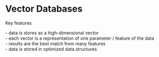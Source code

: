 # Vector Databases
Key features
<div v-click>
- data is stores as a high-dimensional vector
</div>
<div v-click="2">
- each vector is a representation of one parameter / feature of the data
</div>
<div v-click="3">
- results are the best match from many features
</div>
<div v-click="4">
- data is stored in optimized data structures
</div>
